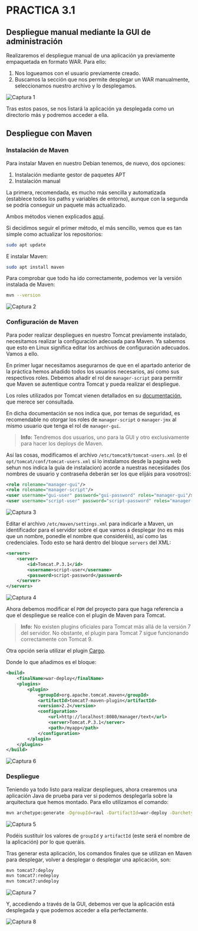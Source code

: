 # PRACTICA 3.1

## Despliegue manual mediante la GUI de administración

Realizaremos el despliegue manual de una aplicación ya previamente empaquetada en formato WAR. Para ello:

1. Nos logueamos con el usuario previamente creado.
2. Buscamos la sección que nos permite desplegar un WAR manualmente, seleccionamos nuestro archivo y lo desplegamos.

![Captura 1](images/Practica3.1/1.png)

Tras estos pasos, se nos listará la aplicación ya desplegada como un directorio más y podremos acceder a ella.

## Despliegue con Maven

### Instalación de Maven

Para instalar Maven en nuestro Debian tenemos, de nuevo, dos opciones:

1. Instalación mediante gestor de paquetes APT
2. Instalación manual

La primera, recomendada, es mucho más sencilla y automatizada (establece todos los paths y variables de entorno), aunque con la segunda se podría conseguir un paquete más actualizado.

Ambos métodos vienen explicados [aquí](https://maven.apache.org/install.html).

Si decidimos seguir el primer método, el más sencillo, vemos que es tan simple como actualizar los repositorios:

```bash
sudo apt update
```

E instalar Maven:

```bash
sudo apt install maven
```

Para comprobar que todo ha ido correctamente, podemos ver la versión instalada de Maven:

```bash
mvn --version
```

![Captura 2](images/Practica3.1/2.png)

### Configuración de Maven

Para poder realizar despliegues en nuestro Tomcat previamente instalado, necesitamos realizar la configuración adecuada para Maven. Ya sabemos que esto en Linux significa editar los archivos de configuración adecuados. Vamos a ello.

En primer lugar necesitamos asegurarnos de que en el apartado anterior de la práctica hemos añadido todos los usuarios necesarios, así como sus respectivos roles. Debemos añadir el rol de `manager-script` para permitir que Maven se autentique contra Tomcat y pueda realizar el despliegue.

Los roles utilizados por Tomcat vienen detallados en su [documentación](https://tomcat.apache.org/tomcat-9.0-doc/manager-howto.html), que merece ser consultada.

En dicha documentación se nos indica que, por temas de seguridad, es recomendable no otorgar los roles de `manager-script` o `manager-jmx` al mismo usuario que tenga el rol de `manager-gui`.

> **Info:** Tendremos dos usuarios, uno para la GUI y otro exclusivamente para hacer los deploys de Maven.

Así las cosas, modificamos el archivo `/etc/tomcat9/tomcat-users.xml` (o el `opt/tomcat/conf/tomcat-users.xml` si lo instalamos desde la pagina web sehun nos indica la guia  de instalacion) acorde a nuestras necesidades (los nombres de usuario y contraseña deberán ser los que elijáis para vosotros):

```xml
<role rolename="manager-gui"/>
<role rolename="manager-script"/>
<user username="gui-user" password="gui-password" roles="manager-gui"/>
<user username="script-user" password="script-password" roles="manager-script"/>
```

![Captura 3](images/Practica3.1/3.png)

Editar el archivo `/etc/maven/settings.xml` para indicarle a Maven, un identificador para el servidor sobre el que vamos a desplegar (no es más que un nombre, ponedle el nombre que consideréis), así como las credenciales. Todo esto se hará dentro del bloque `servers` del XML:

```xml
<servers>
    <server>
        <id>Tomcat.P.3.1</id>
        <username>script-user</username>
        <password>script-password</password>
    </server>
</servers>
```

![Captura 4](images/Practica3.1/4.png)

Ahora debemos modificar el `POM` del proyecto para que haga referencia a que el despliegue se realice con el plugin de Maven para Tomcat.

> **Info:** No existen plugins oficiales para Tomcat más allá de la versión 7 del servidor. No obstante, el plugin para Tomcat 7 sigue funcionando correctamente con Tomcat 9.

Otra opción sería utilizar el plugin [Cargo](https://codehaus-cargo.github.io/cargo/Maven2+plugin.html).

Donde lo que añadimos es el bloque:

```xml
<build>
    <finalName>war-deploy</finalName>
    <plugins>
        <plugin>
            <groupId>org.apache.tomcat.maven</groupId>
            <artifactId>tomcat7-maven-plugin</artifactId>
            <version>2.2</version>
            <configuration>
                <url>http://localhost:8080/manager/text</url>
                <server>Tomcat.P.3.1</server>
                <path>/myapp</path>
            </configuration>
        </plugin>
    </plugins>
</build>
```

![Captura 6](images/Practica3.1/6.png)

### Despliegue

Teniendo ya todo listo para realizar despliegues, ahora crearemos una aplicación Java de prueba para ver si podemos desplegarla sobre la arquitectura que hemos montado. Para ello utilizamos el comando:

```bash
mvn archetype:generate -DgroupId=raul -DartifactId=war-deploy -DarchetypeArtifactId=maven-archetype-webapp -DinteractiveMode=false
```

![Captura 5](images/Practica3.1/5.png)

Podéis sustituir los valores de `groupId` y `artifactId` (este será el nombre de la aplicación) por lo que queráis.

Tras generar esta aplicación, los comandos finales que se utilizan en Maven para desplegar, volver a desplegar o desplegar una aplicación, son:

```bash
mvn tomcat7:deploy
mvn tomcat7:redeploy
mvn tomcat7:undeploy
```

![Captura 7](images/Practica3.1/7.png)

Y, accediendo a través de la GUI, debemos ver que la aplicación está desplegada y que podemos acceder a ella perfectamente.

![Captura 8](images/Practica3.1/8.png)